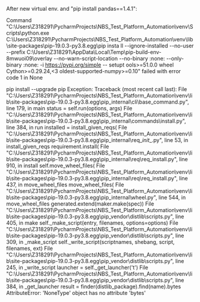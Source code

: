 After new virtual env. and "pip install pandas==1.4.1":

Command "C:\Users\Z318291\PycharmProjects\NBS_Test_Platform_Automation\venv\Scripts\python.exe C:\Users\Z318291\PycharmProjects\NBS_Test_Platform_Automation\venv\lib\site-packages\pip-19.0.3-py3.8.egg\pip insta
ll --ignore-installed --no-user --prefix C:\Users\Z318291\AppData\Local\Temp\pip-build-env-8mwuoi09\overlay --no-warn-script-location --no-binary :none: --only-binary :none: -i https://pypi.org/simple -- setupt
ools>=51.0.0 wheel Cython>=0.29.24,<3 oldest-supported-numpy>=0.10" failed with error code 1 in None

pip install --upgrade pip
Exception:
Traceback (most recent call last):
  File "C:\Users\Z318291\PycharmProjects\NBS_Test_Platform_Automation\venv\lib\site-packages\pip-19.0.3-py3.8.egg\pip\_internal\cli\base_command.py", line 179, in main
    status = self.run(options, args)
  File "C:\Users\Z318291\PycharmProjects\NBS_Test_Platform_Automation\venv\lib\site-packages\pip-19.0.3-py3.8.egg\pip\_internal\commands\install.py", line 384, in run
    installed = install_given_reqs(
  File "C:\Users\Z318291\PycharmProjects\NBS_Test_Platform_Automation\venv\lib\site-packages\pip-19.0.3-py3.8.egg\pip\_internal\req\__init__.py", line 53, in install_given_reqs
    requirement.install(
  File "C:\Users\Z318291\PycharmProjects\NBS_Test_Platform_Automation\venv\lib\site-packages\pip-19.0.3-py3.8.egg\pip\_internal\req\req_install.py", line 910, in install
    self.move_wheel_files(
  File "C:\Users\Z318291\PycharmProjects\NBS_Test_Platform_Automation\venv\lib\site-packages\pip-19.0.3-py3.8.egg\pip\_internal\req\req_install.py", line 437, in move_wheel_files
    move_wheel_files(
  File "C:\Users\Z318291\PycharmProjects\NBS_Test_Platform_Automation\venv\lib\site-packages\pip-19.0.3-py3.8.egg\pip\_internal\wheel.py", line 544, in move_wheel_files
    generated.extend(maker.make(spec))
  File "C:\Users\Z318291\PycharmProjects\NBS_Test_Platform_Automation\venv\lib\site-packages\pip-19.0.3-py3.8.egg\pip\_vendor\distlib\scripts.py", line 405, in make
    self._make_script(entry, filenames, options=options)
  File "C:\Users\Z318291\PycharmProjects\NBS_Test_Platform_Automation\venv\lib\site-packages\pip-19.0.3-py3.8.egg\pip\_vendor\distlib\scripts.py", line 309, in _make_script
    self._write_script(scriptnames, shebang, script, filenames, ext)
  File "C:\Users\Z318291\PycharmProjects\NBS_Test_Platform_Automation\venv\lib\site-packages\pip-19.0.3-py3.8.egg\pip\_vendor\distlib\scripts.py", line 245, in _write_script
    launcher = self._get_launcher('t')
  File "C:\Users\Z318291\PycharmProjects\NBS_Test_Platform_Automation\venv\lib\site-packages\pip-19.0.3-py3.8.egg\pip\_vendor\distlib\scripts.py", line 384, in _get_launcher
    result = finder(distlib_package).find(name).bytes
AttributeError: 'NoneType' object has no attribute 'bytes'



